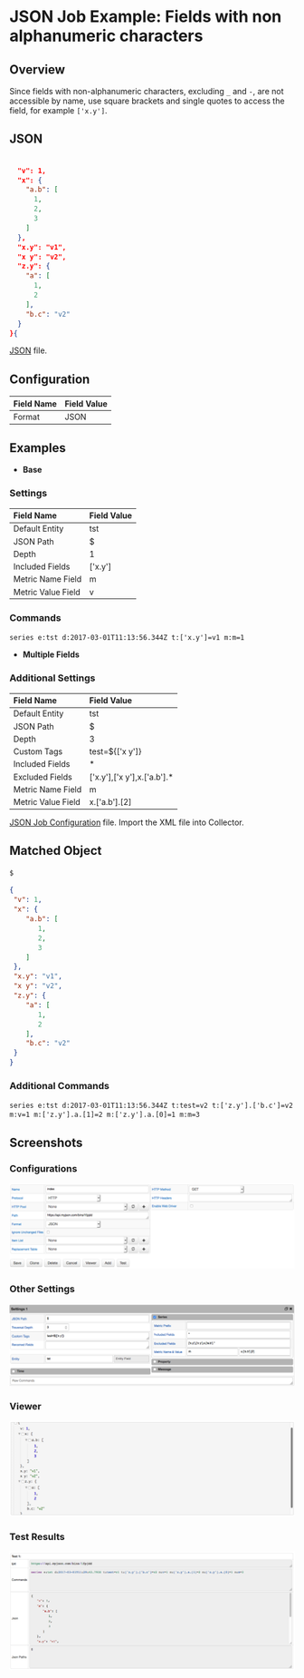 # JSON Job Example: Fields with non alphanumeric characters

## Overview

Since fields with non-alphanumeric characters, excluding `_` and `-`, are not accessible by name, use square brackets and single quotes to access the field, for example `['x.y']`.

## JSON

```json

  "v": 1,
  "x": {
    "a.b": [
      1,
      2,
      3
    ]
  },
  "x.y": "v1",
  "x y": "v2",
  "z.y": {
    "a": [
      1,
      2
    ],
    "b.c": "v2"
  }
}{
```

[JSON](fields_with_non_alphanumeric.json) file.

## Configuration

Field Name | Field Value
:--------- | :----------
Format     | JSON

## Examples

* **Base**

### Settings

  Field Name         | Field Value
:----------------- | :----------
Default Entity     | tst
JSON Path          | $
Depth              | 1
Included Fields    | ['x.y']
Metric Name Field  | m
Metric Value Field | v

### Commands

   ```ls
 series e:tst d:2017-03-01T11:13:56.344Z t:['x.y']=v1 m:m=1
 ```

* **Multiple Fields**

### Additional Settings

  Field Name         | Field Value
:----------------- | :----------
Default Entity     | tst
JSON Path          | $
Depth              | 3
Custom Tags        | test=${['x y']}
Included Fields    | *
Excluded Fields    | ['x.y'],['x y'],x.['a.b'].*
Metric Name Field  | m
Metric Value Field | x.['a.b'].[2]

  [JSON Job Configuration](fields_with_non_alphanumeric.xml) file. Import the XML file into Collector.

## Matched Object

  ```javascript
  $
  ```

  ```json
  {
   "v": 1,
   "x": {
      "a.b": [
         1,
         2,
         3
      ]
   },
   "x.y": "v1",
   "x y": "v2",
   "z.y": {
      "a": [
         1,
         2
      ],
      "b.c": "v2"
   }
  }
  ```

### Additional Commands

  ```ls
  series e:tst d:2017-03-01T11:13:56.344Z t:test=v2 t:['z.y'].['b.c']=v2 m:v=1 m:['z.y'].a.[1]=2 m:['z.y'].a.[0]=1 m:m=3
  ```

## Screenshots

### Configurations

![](./images/configuration.png)

### Other Settings

![](./images/settings.png)

### Viewer

![](./images/viewer.png)

### Test Results

![](./images/test_results.png)

